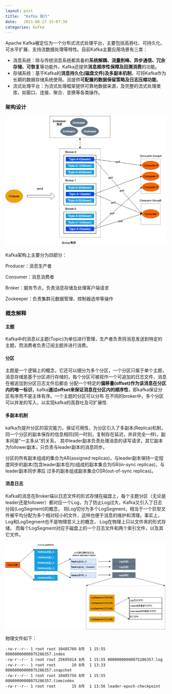 ```yaml
---
layout: post
title:  "Kafka 简介"
date:   2021-08-27 15:07:39
categories: Kafka
---
```


Apache Kafka被定位为一个分布式流式处理平台，主要包括高吞吐、可持久化、可水平扩展、支持流数据处理等特性。目前Kafka主要应用场景有三类：

* 消息系统：除与传统消息系统都具备的**系统解耦、流量削峰、异步通信、冗余存储、可恢复**等功能外，Kafka还提供**消息顺序性保障及回溯消费**的功能。
* 存储系统：基于Kafka的**消息持久化(磁盘文件)及多副本机制**，可将Kafka作为长期的数据存储系统使用。且提供**可配置的数据保留策略及日志压缩功能**。
* 流式处理平台：为流式处理框架提供可靠地数据来源，及完整的流式处理类库，如窗口、连接、聚合、变换等各类操作。


### 架构设计


![kafka 架构](https://raw.githubusercontent.com/GuanN1ng/diagrams/main/com.guann1n9.diagrams/kakfa/kafka%20architecture.png)

Kafka架构上主要分为四部分：

Producer：消息生产者

Consumer：消息消费者

Broker：服务节点，负责消息存储及处理客户端请求

Zookeeper：负责集群元数据管理、控制器选举等操作

### 概念解释

#### 主题

Kafka中的消息以主题(Topic)为单位进行管理，生产者负责将消息发送到特定的主题，而消费者负责订阅主题并进行消费。

#### 分区

主题是一个逻辑上的概念，它还可以细分为多个分区，一个分区只属于单个主题，消息存储是基于分区进行存储的，每个分区可被视作一个可追加的日志文件，消息在被追加到分区日志文件后都会
分配一个特定的**偏移量(offset)作为该消息在分区内的唯一标识**，kafka**通过offset来保证消息在分区内的顺序性**，即kafka保证分区有序而不是主体有序。一个主题的分区可以分布
在不同的broker中，多个分区可以并发的写入，以实现kafka的高吞吐及可扩展性.

#### 多副本机制

kafka为提升分区的容灾能力，保证可用性，为分区引入了多副本(Replica)机制，同一个分区的副本保存的信息相同(同一时刻，复制存在延迟，并非完全一样)，副本间是"一主多从"的关系，
其中leader副本负责处理消息的读写请求，其它副本为follower副本，只负责与leader副本的消息同步。

分区的所有副本组成的集合为AR(assigned replicas)，与leader副本保持一定程度同步的副本(包含leader副本在内)组成的副本集合为ISR(in-sync replicas)，与leader副本同步滞后
过多的副本组成副本集合OSR(out-of-sync replicas)。


#### 消息日志

Kafka的消息在Broker端以日志文件的形式存储在磁盘上，每个主题分区（无论是leader还是follower）都对应一个Log，为了防止Log过大，Kafka又引入了日志分段(LogSegment)的概念，
将Log切分为多个LogSegment，相当于一个巨型文件被平均分配为多个相对较小的文件，这样也便于消息的维护和清理。事实上，Log和LogSegment也不是物理意义上的概念， Log在物理上只以文件夹的形式存储，
而每个LogSegment对应于磁盘上的一个日志文件和两个索引文件，以及其它文件。

![kafka log](https://raw.githubusercontent.com/GuanN1ng/diagrams/main/com.guann1n9.diagrams/kakfa/kafka%20log.png)

物理文件如下：

```
-rw-r--r-- 1 root root 10485760 8月  1 15:55 00000000000075286357.index
-rw-r--r-- 1 root root 25695814 8月  1 15:55 00000000000075286357.log
-rw-r--r-- 1 root root       10 8月  1 13:33 00000000000075286357.snapshot
-rw-r--r-- 1 root root 10485756 8月  1 15:55 00000000000075286357.timeindex
-rw-r--r-- 1 root root       15 8月  1 13:56 leader-epoch-checkpoint
```









